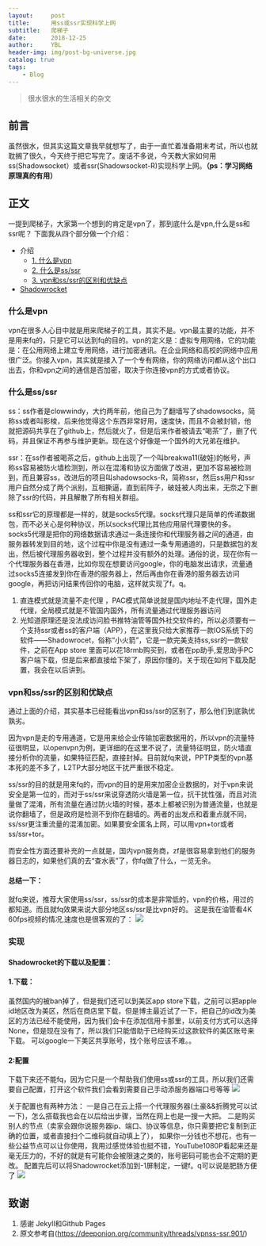 ```yaml
---
layout:     post
title:      用ss或ssr实现科学上网
subtitle:   爬梯子
date:       2018-12-25
author:     YBL
header-img: img/post-bg-universe.jpg
catalog: true
tags:
    - Blog
---
```


> 很水很水的生活相关的杂文
## 前言

   虽然很水，但其实这篇文章我早就想写了，由于一直忙着准备期末考试，所以也就耽搁了很久，今天终于把它写完了。废话不多说，今天教大家如何用ss(Shadowsocket）或者ssr(Shadowsocket-R)实现科学上网。**（ps：学习网络原理真的有用）**
## 正文
一提到爬梯子，大家第一个想到的肯定是vpn了，那到底什么是vpn,什么是ss和ssr呢？
下面我从四个部分做一个介绍：
* 介绍
	* [1. 什么是vpn](#什么是vpn)
	* [2. 什么是ss/ssr](#什么是ss/ssr)
	* [3. vpn和ss/ssr的区别和优缺点](#vpn和ss/ssr的区别和优缺点)
* [Shadowrocket](#实现)
  
### 什么是vpn
vpn在很多人心目中就是用来爬梯子的工具，其实不是。vpn最主要的功能，并不是用来fq的，只是它可以达到fq的目的。vpn的定义是：虚拟专用网络，它的功能是：在公用网络上建立专用网络，进行加密通讯。在企业网络和高校的网络中应用很广泛。你接入vpn，其实就是接入了一个专有网络，你的网络访问都从这个出口出去，你和vpn之间的通信是否加密，取决于你连接vpn的方式或者协议。

### 什么是ss/ssr
ss：ss作者是clowwindy，大约两年前，他自己为了翻墙写了shadowsocks，简称ss或者叫影梭，后来他觉得这个东西非常好用，速度快，而且不会被封锁，他就把源码共享在了github上，然后就火了，但是后来作者被请去“喝茶”了，删了代码，并且保证不再参与维护更新。现在这个好像是一个国外的大兄弟在维护。

ssr：在ss作者被喝茶之后，github上出现了一个叫breakwa11(破娃)的帐号，声称ss容易被防火墙检测到，所以在混淆和协议方面做了改进，更加不容易被检测到，而且兼容ss，改进后的项目叫shadowsocks-R，简称ssr，然后ss用户和ssr用户自然分成了两个派别，互相撕逼，直到前阵子，破娃被人肉出来，无奈之下删除了ssr的代码，并且解散了所有相关群组。

ss和ssr它的原理都是一样的，就是socks5代理。socks代理只是简单的传递数据包，而不必关心是何种协议，所以socks代理比其他应用层代理要快的多。socks5代理是把你的网络数据请求通过一条连接你和代理服务器之间的通道，由服务器转发到目的地，这个过程中你是没有通过一条专用通道的，只是数据包的发出，然后被代理服务器收到，整个过程并没有额外的处理。通俗的说，现在你有一个代理服务器在香港，比如你现在想要访问google，你的电脑发出请求，流量通过socks5连接发到你在香港的服务器上，然后再由你在香港的服务器去访问google，再把访问结果传回你的电脑，这样就实现了f。q。

1. 直连模式就是流量不走代理 ，PAC模式简单说就是国内地址不走代理，国外走代理，全局模式就是不管国内国外，所有流量通过代理服务器访问
2. 光知道原理还是没法成访问脸书推特油管等国外社交软件的，所以必须要有一个支持ssr或者ss的客户端（APP），在这里我只给大家推荐一款IOS系统下的软件——Shadowrocet，俗称“小火箭”，它是一款完美支持ss,ssr的一款软件，之前在App store 里面可以花18rmb购买到，或者在pp助手,爱思助手PC客户端下载，但是后来都直接给下架了，原因你懂的。关于现在如何下载及配置，我会在以后讲到。
### vpn和ss/ssr的区别和优缺点
通过上面的介绍，其实基本已经能看出vpn和ss/ssr的区别了，那么他们到底孰优孰劣。

因为vpn是走的专用通道，它是用来给企业传输加密数据用的，所以vpn的流量特征很明显，以openvpn为例，更详细的在这里不说了，流量特征明显，防火墙直接分析你的流量，如果特征匹配，直接封掉。目前就fq来说，PPTP类型的vpn基本死的差不多了，L2TP大部分地区干扰严重很不稳定。

ss/ssr的目的就是用来fq的，而vpn的目的是用来加密企业数据的，对于vpn来说安全是第一位的，而对于ss/ssr来说穿透防火墙是第一位，抗干扰性强，而且对流量做了混淆，所有流量在通过防火墙的时候，基本上都被识别为普通流量，也就是说你翻墙了，但是政府是检测不到你在翻墙的。两者的出发点和着重点就不同，ss/ssr更注重流量的混淆加密。如果要安全匿名上网，可以用vpn+tor或者ss/ssr+tor。

而安全性方面还要补充的一点就是，国内vpn服务商，zf是很容易拿到他们的服务器日志的，如果他们真的去“查水表”了，你fq做了什么，一览无余。


#### 总结一下：
就fq来说，推荐大家使用ss/ssr，ss/ssr的成本是非常低的，vpn的价格，用过的都知道。而且就fq效果来说大部分地区ss/ssr是比vpn好的。 
这是我在油管看4K 60fps视频的情况,速度也是很客观的了：
![](https://github.com/YanBossLee/YanBossLee.github.io/blob/master/img/ytb.png)


### 实现

#### Shadowrocket的下载以及配置：
#### 1.下载：
虽然国内的被ban掉了，但是我们还可以到美区app store下载，之前可以把apple id地区改为美区，然后在商店里下载，但是博主最近试了一下，把自己的id改为美区的方法已经不能使用，因为我们会卡在添加信用卡那里，以前支付方式可以选择None，但是现在没有了，所以我们只能借助于已经购买过这款软件的美区账号来下载。
可以google一下美区共享账号，找个账号应该不难。。
#### 2:配置
下载下来还不能fq，因为它只是一个帮助我们使用ss或ssr的工具，所以我们还需要自己配置，打开这个软件我们会看到需要自己手动添服务器端口号等等
![](https://github.com/YanBossLee/YanBossLee.github.io/blob/master/img/page.PNG)


关于配置也有两种方法：
一是自己在云上搭一个代理服务器(土豪&&折腾党可以试一下)，怎么搭载我也会在以后给出步骤，当然在网上也是一搜一大把。
二是购买别人的节点（卖家会跟你说服务器ip、端口、协议等信息，你只需要把它复制到正确的位置，或者直接扫个二维码就自动填上了），
如果你一分钱也不想花，也有一些公益节点可以让你使用，我用过感觉体验也挺不错，YouTube1080P看起来还是毫无压力的，不好的就是有可能你会被限速之类的，账号密码可能也会不定期的更改。
配置完后可以将Shadowrocket添加到-1屏制定，一键f。q可以说是肥肠方便了
![](https://github.com/YanBossLee/YanBossLee.github.io/blob/master/img/-1.png)
## 致谢
1. 感谢 Jekyll和Github Pages 
2. 原文参考自(https://deeponion.org/community/threads/vpnss-ssr.901/)


